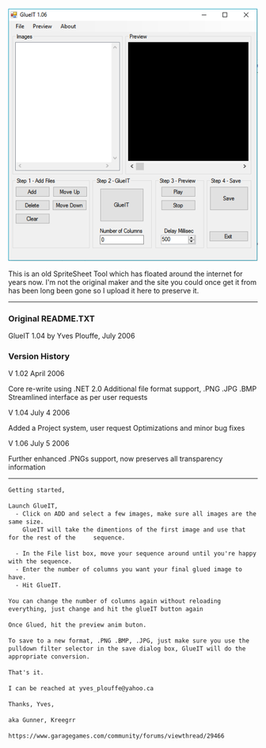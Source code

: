 ![alt text](/img/screenshot.png "Screenshot")


This is an old SpriteSheet Tool which has floated around the internet for years now. 
I'm not the original maker and the site you could once get it from has been long been gone so I upload it here to preserve it.

-----------
### Original README.TXT

GlueIT 1.04 by Yves Plouffe, July 2006


### Version History

V 1.02 April 2006

  Core re-write using .NET 2.0
  Additional file format support, .PNG .JPG .BMP
  Streamlined interface as per user requests

V 1.04 July 4 2006

  Added a Project system, user request
  Optimizations and minor bug fixes

V 1.06 July 5 2006

  Further enhanced .PNGs support, now preserves all transparency information
  
-----------
```
Getting started,

Launch GlueIT,
  - Click on ADD and select a few images, make sure all images are the same size.
    GlueIT will take the dimentions of the first image and use that for the rest of the     sequence.

  - In the File list box, move your sequence around until you're happy with the sequence.
  - Enter the number of columns you want your final glued image to have.
  - Hit GlueIT.

You can change the number of columns again without reloading everything, just change and hit the glueIT button again

Once Glued, hit the preview anim buton.

To save to a new format, .PNG .BMP, .JPG, just make sure you use the pulldown filter selector in the save dialog box, GlueIT will do the appropriate conversion.

That's it.

I can be reached at yves_plouffe@yahoo.ca

Thanks, Yves,

aka Gunner, Kreegrr

https://www.garagegames.com/community/forums/viewthread/29466
```
